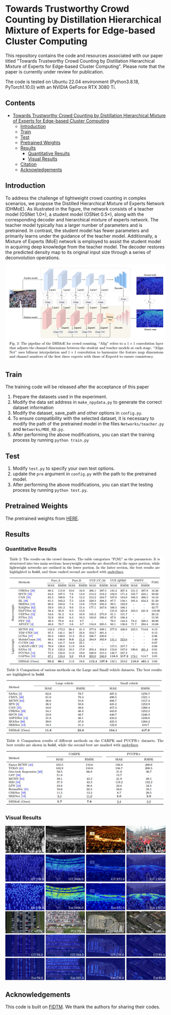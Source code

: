 # Towards Trustworthy Crowd Counting by Distillation Hierarchical Mixture of Experts for Edge-based Cluster Computing

This repository contains the code and resources associated with our paper titled "Towards Trustworthy Crowd Counting by Distillation Hierarchical Mixture of Experts for Edge-based Cluster Computing". Please note that the paper is currently under review for publication.

The code is tested on Ubuntu 22.04 environment (Python3.8.18, PyTorch1.10.0) with an NVIDIA GeForce RTX 3080 Ti.

## Contents

- [Towards Trustworthy Crowd Counting by Distillation Hierarchical Mixture of Experts for Edge-based Cluster Computing](#towards-zero-shot-object-counting-via-deep-spatial-prior-cross-modality-fusion)
  <!-- - [Contents](#contents) -->
  - [Introduction](#introduction)
  - [Train](#train)
  - [Test](#test)
  - [Pretrained Weights](#pretrained-weights)
  - [Results](#results)
    - [Quantitative Results](#quantitative-results)
    - [Visual Results](#visual-results)
  - [Citation](#citation)
  - [Acknowledgements](#acknowledgements)

## Introduction

To address the challenge of lightweight crowd counting in complex scenarios, we propose the Distilled Hierarchical Mixture of Experts Network (DHMoE). As illustrated in the figure, the network consists of a teacher model (OSNet 1.0×), a student model (OSNet 0.5×), along with the corresponding decoder and hierarchical mixture of experts network. The teacher model typically has a larger number of parameters and is pretrained. In contrast, the student model has fewer parameters and primarily learns under the guidance of the teacher model. Additionally, a Mixture of Experts (MoE) network is employed to assist the student model in acquiring deep knowledge from the teacher model. The decoder restores the predicted density map to its original input size through a series of deconvolution operations.

![arch](assets/framework.jpg)

## Train
The training code will be released after the acceptance of this paper
1. Prepare the datasets used in the experiment.
2. Modify the data set address in `make_npydata.py` to generate the correct dataset information
3. Modify the dataset, save_path and other options in `config.py`.
4. To ensure compatibility with the selected dataset, it is necessary to modify the path of the pretrained model in the files `Networks/teacher.py` and `Networks/MOE_KD.py`.
5. After performing the above modifications, you can start the training process by running `python train.py`


## Test

1. Modify `test.py` to specify your own test options.
2. update the `pre` argument in `config.py` with the path to the pretrained model.
3. After performing the above modifications, you can start the testing process by running `python test.py`.

## Pretrained Weights

The pretrained weights from [HERE](https://1drv.ms/f/s!Al2dMJC6HUgQrJJ7oQyrDZz-FgY9Cw?e=IuqkUC).

## Results

### Quantitative Results

![arch](assets/crowd_counting.jpg)
![arch](assets/large_small.jpg)
![arch](assets/carpk_pucpr.jpg)

### Visual Results

![arch](assets/crowd.jpg)
![arch](assets/vehicle.jpg)

<!-- ## Citation

If you find this code or research helpful, please consider citing our paper:

```BibTeX
@article{Cheng2025DHMoE,
title={Towards Trustworthy Crowd Counting by Distillation Hierarchical Mixture of Experts for Edge-based Cluster Computing},
author={Cheng, Jing-an and Li, Qilei and Alireza Souri and Lei, Xiang and Zhang, Chen and Gao, Mingliang},
journal={under_review}
year={2025},
}
```
Please note that this citation is a placeholder and will be updated with the actual citation information once the paper is accepted and published. We kindly request you to revisit this section and replace the placeholder with the correct citation detail. -->

## Acknowledgements

This code is built on [FIDTM](https://github.com/dk-liang/FIDTM). We thank the authors for sharing their codes.
<!-- This code is built on [DSPI](https://github.com/jinyongch/DSPI) and [FIDTM](https://github.com/dk-liang/FIDTM). We thank the authors for sharing their codes. -->
